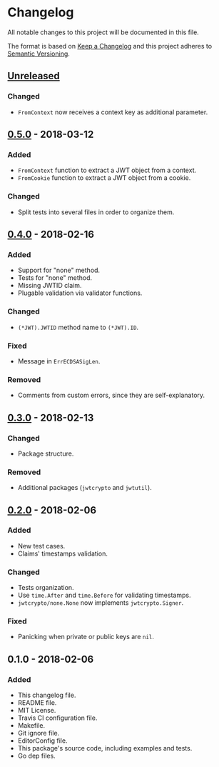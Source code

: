 # Changelog
All notable changes to this project will be documented in this file.

The format is based on [Keep a Changelog](http://keepachangelog.com/en/1.0.0/)
and this project adheres to [Semantic Versioning](http://semver.org/spec/v2.0.0.html).

## [Unreleased]
### Changed
- `FromContext` now receives a context key as additional parameter.

## [0.5.0] - 2018-03-12
### Added
- `FromContext` function to extract a JWT object from a context.
- `FromCookie` function to extract a JWT object from a cookie.

### Changed
- Split tests into several files in order to organize them.

## [0.4.0] - 2018-02-16
### Added
- Support for "none" method.
- Tests for "none" method.
- Missing JWTID claim.
- Plugable validation via validator functions.

### Changed
- `(*JWT).JWTID` method name to `(*JWT).ID`.

### Fixed
- Message in `ErrECDSASigLen`.

### Removed
- Comments from custom errors, since they are self-explanatory.

## [0.3.0] - 2018-02-13
### Changed
- Package structure.

### Removed
- Additional packages (`jwtcrypto` and `jwtutil`).

## [0.2.0] - 2018-02-06
### Added
- New test cases.
- Claims' timestamps validation.

### Changed
- Tests organization.
- Use `time.After` and `time.Before` for validating timestamps.
- `jwtcrypto/none.None` now implements `jwtcrypto.Signer`.

### Fixed
- Panicking when private or public keys are `nil`.

## 0.1.0 - 2018-02-06
### Added
- This changelog file.
- README file.
- MIT License.
- Travis CI configuration file.
- Makefile.
- Git ignore file.
- EditorConfig file.
- This package's source code, including examples and tests.
- Go dep files.

[Unreleased]: https://github.com/gbrlsnchs/jwt/compare/v0.5.0...HEAD
[0.5.0]: https://github.com/gbrlsnchs/jwt/compare/v0.4.0...v0.5.0
[0.4.0]: https://github.com/gbrlsnchs/jwt/compare/v0.3.0...v0.4.0
[0.3.0]: https://github.com/gbrlsnchs/jwt/compare/v0.2.0...v0.3.0
[0.2.0]: https://github.com/gbrlsnchs/jwt/compare/v0.1.0...v0.2.0
